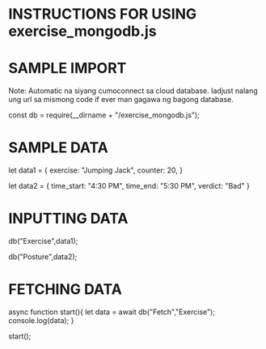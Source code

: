 # INSTRUCTIONS FOR USING exercise_mongodb.js

# SAMPLE IMPORT  
Note: Automatic na siyang cumoconnect sa cloud database. Iadjust nalang ung url sa mismong code if ever man gagawa ng bagong database.

const db = require(__dirname + "/exercise_mongodb.js");

# SAMPLE DATA  

let data1 = {
    exercise: "Jumping Jack",
    counter: 20,
}

let data2 = {
    time_start: "4:30 PM",
    time_end: "5:30 PM",
    verdict: "Bad"
}

# INPUTTING DATA 

db("Exercise",data1);

db("Posture",data2);

# FETCHING DATA 

async function start(){
    let data = await db("Fetch","Exercise");
    console.log(data);
}

start();